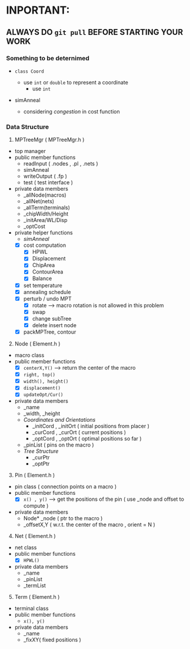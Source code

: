 # INPORTANT: 
## ALWAYS DO `git pull` BEFORE STARTING YOUR WORK
### Something to be deternimed
- `class Coord`
  + use `int` or `double` to represent a coordinate
    - use `int`

- simAnneal
  + considering *congestion* in cost function

### Data Structure
1. MPTreeMgr ( MPTreeMgr.h )
  - top manager
  - public member functions
    + readInput ( .nodes , .pl , .nets ) 
    + simAnneal
    + writeOutput ( .fp )
    + test ( test interface )
  - private data members
    + \_allNode(macros) 
    + \_allNet(nets) 
    + \_allTerm(terminals)
    + \_chipWidth/Height
    + \_initArea/WL/Disp
    + \_optCost
  - private helper functions 
    +   *simAnneal*
      - [x] cost computation
        + [x] HPWL
        + [x] Displacement
        + [x] ChipArea
        + [x] ContourArea
        + [x] Balance
      - [x] set temperature
      - [x] annealing schedule
      - [x] perturb / undo MPT
        + [x] rotate    --> macro rotation is not allowed in this problem
        + [x] swap
        + [x] change subTree
        + [x] delete insert node
      - [x] packMPTree, contour
      
2. Node ( Element.h ) 
  - macro class
  - public member functions 
    + [x] `centerX,Y()`    --> return the center of the macro
    + [x] `right, top()`
    + [x] `width(), height()`
    + [x] `displacement()`
    + [x] `updateOpt/Cur()`
    
  - private data members
    + \_name 
    + \_width, \_height
    + *Coordinates and Orientations*
      - \_initCord , \_initOrt ( initial positions from placer )
      - \_curCord , \_curOrt   ( current positions )
      - \_optCord , \_optOrt   ( optimal positions so far )
    + \_pinList ( pins on the macro )
    + *Tree Structure*
      - \_curPtr
      - \_optPtr

3. Pin ( Element.h ) 
  - pin class ( connection points on a macro )
  - public member functions
    + [x] `x() , y()` --> get the positions of the pin ( use \_node and offset to compute )
  - private data members
    + Node\* \_node ( ptr to the macro )
    + \_offsetX,Y ( w.r.t. the center of the macro , orient = N )

4. Net ( Element.h ) 
  - net class
  - public member functions
    + [x] `HPWL()`
  - private data members
    + \_name
    + \_pinList
    + \_termList

5. Term ( Element.h ) 
  - terminal class
  - public member functions
    + `x(), y()`
  - private data members
    + \_name
    + \_fixXY( fixed positions )

